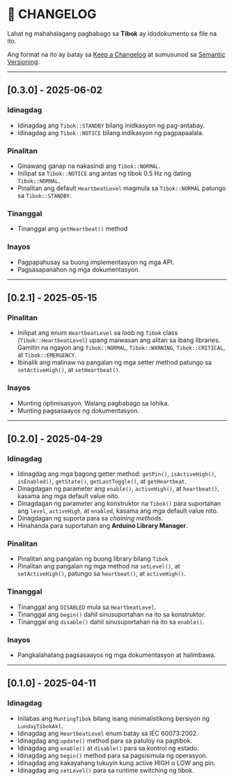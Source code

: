 # 📝 CHANGELOG

Lahat ng mahahalagang pagbabago sa **Tibok** ay idodokumento sa file na ito.

Ang format na ito ay batay sa [Keep a Changelog](https://keepachangelog.com/en/1.0.0/) at sumusunod sa [Semantic Versioning](https://semver.org/).

---

## [0.3.0] - 2025-06-02

### Idinagdag

- Idinagdag ang `Tibok::STANDBY` bilang inidkasyon ng pag-antabay.
- Idinagdag ang `Tibok::NOTICE` bilang indikasyon ng pagpapaalala.

### Pinalitan

- Ginawang ganap na nakasindi ang `Tibok::NORMAL`.
- Inilipat sa `Tibok::NOTICE` ang antas ng tibok 0.5 Hz ng dating `Tibok::NORMAL`.
- Pinalitan ang default `HeartbeatLevel` magmula sa `Tibok::NORMAL` patungo sa `Tibok::STANDBY`.

### Tinanggal

- Tinanggal ang `getHeartbeat()` method

### Inayos

- Pagpapahusay sa buong implementasyon ng mga API.
- Pagsasapanahon ng mga dokumentasyon.

---

## [0.2.1] - 2025-05-15

### Pinalitan
- Inilipat ang enum `HeartbeatLevel` sa loob ng `Tibok` class (`Tibok::HeartbeatLevel`) upang maiwasan ang alitan sa ibang libraries. Gamitin na ngayon ang `Tibok::NORMAL`, `Tibok::WARNING`, `Tibok::CRITICAL`, at `Tibok::EMERGENCY`.
- Ibinalik ang malinaw na pangalan ng mga setter method patungo sa `setActiveHigh()`, at `setHeartbeat()`.

### Inayos
- Munting optimisasyon. Walang pagbabago sa lohika.
- Munting pagsasaayos ng dokumentasyon.

---

## [0.2.0] - 2025-04-29

### Idinagdag
- Idinagdag ang mga bagong getter method: `getPin()`, `isActiveHigh()`, `isEnabled()`, `getState()`, `getLastToggle()`, at `getHeartbeat`.
- Dinagdagan ng parameter ang `enable()`, `activeHigh()`, at `heartbeat()`, kasama ang mga default value nito.
- Dinagdagan ng parameter ang konstruktor na `Tibok()` para suportahan ang `level`, `activeHigh`, at `enabled`, kasama ang mga default value nito.
- Dinagdagan ng suporta para sa *chaining  methods*.
- Hinahanda para suportahan ang **Arduino Library Manager**.

### Pinalitan
- Pinalitan ang pangalan ng buong library bilang `Tibok`
- Pinalitan ang pangalan ng mga method na `setLevel()`, at `setActiveHigh()`, patungo sa `heartbeat()`, at `activeHigh()`.

### Tinanggal
- Tinanggal ang `DISABLED` mula sa `HeartbeatLevel`.
- Tinanggal ang `begin()` dahil sinusuportahan na ito sa konstruktor.
- Tinanggal ang `disable()` dahil sinusuportahan na ito sa `enable()`.

### Inayos
- Pangkalahatang pagsasaayos ng mga dokumentasyon at halimbawa.

---

## [0.1.0] - 2025-04-11

### Idinagdag

- Inilabas ang `MuntingTibok` bilang isang minimalistikong bersiyon ng `LundayTibokAkl`.
- Idinagdag ang `HeartbeatLevel` enum batay sa IEC 60073:2002.
- Idinagdag ang `update()` method para sa patuloy na pagtibok.
- Idinagdag ang `enable()` at `disable()` para sa kontrol ng estado.
- Idinagdag ang `begin()` method para sa pagsisimula ng operasyon.
- Idinagdag ang kakayahang tukuyin kung active HIGH o LOW ang pin.
- Idinagdag ang `setLevel()` para sa runtime switching ng tibok.